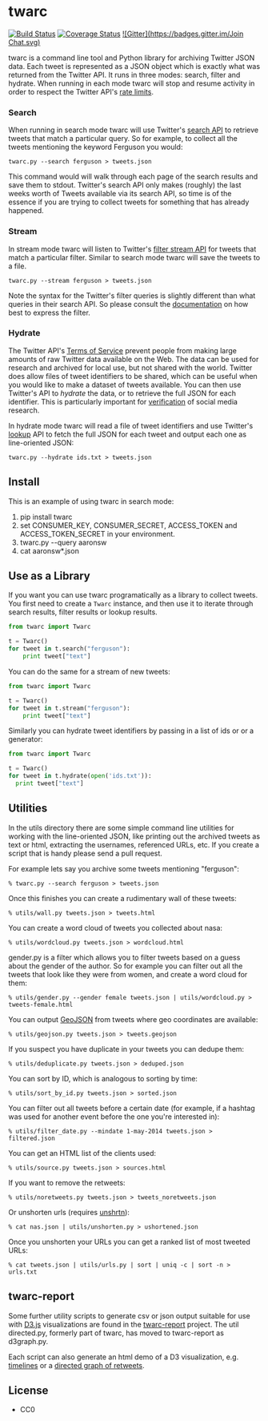 twarc
=====

[![Build Status](https://secure.travis-ci.org/edsu/twarc.png)](http://travis-ci.org/edsu/twarc) [![Coverage Status](https://coveralls.io/repos/edsu/twarc/badge.png)](https://coveralls.io/r/edsu/twarc) [![Gitter](https://badges.gitter.im/Join Chat.svg)](https://gitter.im/edsu/twarc?utm_source=badge&utm_medium=badge&utm_campaign=pr-badge&utm_content=badge)

twarc is a command line tool and Python library for archiving Twitter JSON 
data. Each tweet is represented as a JSON object which is exactly what was 
returned from the Twitter API. It runs in three modes: search, filter and 
hydrate. When running in each mode twarc will stop and resume activity in 
order to respect the Twitter API's [rate limits](https://dev.twitter.com/rest/public/rate-limiting).

### Search

When running in search mode twarc will use Twitter's [search API](https://dev.twitter.com/rest/reference/get/search/tweets) to retrieve
tweets that match a particular query. So for example, to collect all the 
tweets mentioning the keyword Ferguson you would:

    twarc.py --search ferguson > tweets.json

This command would will walk through each page of the search results and save
them to stdout. Twitter's search API only makes (roughly) the
last weeks worth of Tweets available via its search API, so time is of the 
essence if you are trying to collect tweets for something that has already 
happened. 

### Stream

In stream mode twarc will listen to Twitter's [filter stream API](https://dev.twitter.com/streaming/reference/post/statuses/filter) for
tweets that match a particular filter. Similar to search mode twarc will save 
the tweets to a file.

    twarc.py --stream ferguson > tweets.json

Note the syntax for the Twitter's filter queries is slightly different than what queries in their search API. So please consult the [documentation](https://dev.twitter.com/streaming/overview/request-parameters#track) on how best to express the filter.

### Hydrate

The Twitter API's [Terms of Service](https://dev.twitter.com/overview/terms/policy#6._Be_a_Good_Partner_to_Twitter)
prevent people from making large amounts of raw Twitter data available on the
Web. The data can be used for research and archived for local use, but not
shared with the world. Twitter does allow files of tweet identifiers to be 
shared, which can be useful when you would like to make a dataset of tweets 
available. You can then use Twitter's API to *hydrate* the data, or to retrieve
the full JSON for each identifier. This is particularly important for
[verification](https://en.wikipedia.org/wiki/Reproducibility) of social media
research.

In hydrate mode twarc will read a file of tweet identifiers and use Twitter's 
[lookup](https://dev.twitter.com/rest/reference/get/statuses/lookup) API to 
fetch the full JSON for each tweet and output each one as line-oriented JSON:


    twarc.py --hydrate ids.txt > tweets.json

## Install

This is an example of using twarc in search mode: 

1. pip install twarc
1. set CONSUMER\_KEY, CONSUMER\_SECRET, ACCESS\_TOKEN and ACCESS\_TOKEN\_SECRET in your environment.
1. twarc.py --query aaronsw
1. cat aaronsw*.json

## Use as a Library

If you want you can use twarc programatically as a library to collect
tweets. You first need to create a `Twarc` instance, and then use it
to iterate through search results, filter results or lookup results.

```python
from twarc import Twarc

t = Twarc()
for tweet in t.search("ferguson"):
    print tweet["text"]
```

You can do the same for a stream of new tweets:

```python
from twarc import Twarc

t = Twarc()
for tweet in t.stream("ferguson"):
    print tweet["text"]
```

Similarly you can hydrate tweet identifiers by passing in a list of ids or 
or a generator:

```python
from twarc import Twarc

t = Twarc()
for tweet in t.hydrate(open('ids.txt')):
  print tweet["text"]
```

## Utilities

In the utils directory there are some simple command line utilities for
working with the line-oriented JSON, like printing out the archived tweets as 
text or html, extracting the usernames, referenced URLs, etc.  If you
create a script that is handy please send a pull request.

For example lets say you archive some tweets mentioning "ferguson":

    % twarc.py --search ferguson > tweets.json

Once this finishes you can create a rudimentary wall of these tweets:

    % utils/wall.py tweets.json > tweets.html

You can create a word cloud of tweets you collected about nasa:

    % utils/wordcloud.py tweets.json > wordcloud.html

gender.py is a filter which allows you to filter tweets based on a guess about
the gender of the author. So for example you can filter out all the tweets that
look like they were from women, and create a word cloud for them:

    % utils/gender.py --gender female tweets.json | utils/wordcloud.py > tweets-female.html

You can output [GeoJSON](http://geojson.org/) from tweets where geo coordinates are available:

    % utils/geojson.py tweets.json > tweets.geojson

If you suspect you have duplicate in your tweets you can dedupe them:

    % utils/deduplicate.py tweets.json > deduped.json

You can sort by ID, which is analogous to sorting by time:

    % utils/sort_by_id.py tweets.json > sorted.json

You can filter out all tweets before a certain date (for example, if a hashtag was used for another event before the one you're interested in):

    % utils/filter_date.py --mindate 1-may-2014 tweets.json > filtered.json

You can get an HTML list of the clients used:

    % utils/source.py tweets.json > sources.html

If you want to remove the retweets:

    % utils/noretweets.py tweets.json > tweets_noretweets.json

Or unshorten urls (requires [unshrtn](https://github.com/edsu/unshrtn)):

    % cat nas.json | utils/unshorten.py > ushortened.json

Once you unshorten your URLs you can get a ranked list of most tweeted URLs:
    
    % cat tweets.json | utils/urls.py | sort | uniq -c | sort -n > urls.txt

## twarc-report

Some further utility scripts to generate csv or json output suitable for
use with [D3.js](http://d3js.org/) visualizations are found in the
[twarc-report](https://github.com/pbinkley/twarc-report) project. The
util directed.py, formerly part of twarc, has moved to twarc-report as 
d3graph.py.

Each script can also generate an html demo of a D3 visualization, e.g.
[timelines](https://wallandbinkley.com/twarc/bill10/) or a 
[directed graph of retweets](https://wallandbinkley.com/twarc/bill10/directed-retweets.html).

License
-------

* CC0

